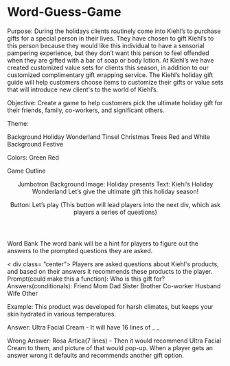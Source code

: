 # Word-Guess-Game 
Purpose: During the holidays clients routinely come into Kiehl’s to purchase gifts for a special person in their lives. They have chosen to gift Kiehl’s to this person because they would like this individual to have a sensorial pampering experience, but they don’t want this person to feel offended when they are gifted with a bar of soap or body lotion. At Kiehl’s we have created customized value sets for clients this season, in addition to our customized complimentary gift wrapping service. 
The Kiehl’s holiday gift guide will help customers choose items to customize their gifts or value sets that will introduce new client's to the world of Kiehl’s. 
 
Objective: Create a game to help customers pick the ultimate holiday gift for their friends, family, co-workers, and significant others.

Theme:

Background Holiday Wonderland 
Tinsel
Christmas Trees
Red and White Background
Festive

Colors: 
Green
Red

Game Outline

<Header>

Jumbotron
Background Image: Holiday presents
Text: Kiehl’s Holiday Wonderland
Let’s give the ultimate gift this holiday season!

Button: Let’s play (This button will lead players into the next div, which ask players a series of questions) 

</header>

<div>
Word Bank
The word bank will be a hint for players to figure out the answers to the prompted questions they are asked. 
</div>

< div class= ”center”>
Players are asked questions about Kiehl's products, and based on their answers it recommends these products to the player.
Prompt(could make this a function): Who is this gift for?
Answers(conditionals): Friend
  Mom
  Dad
 Sister
 Brother
 Co-worker
 Husband
 Wife
Other
 
Example: This product was developed for harsh climates, but keeps your skin hydrated in various temperatures.

Answer: Ultra Facial Cream - It will have 16 lines of _ _

Wrong Answer: Rosa Artica(7 lines) - Then it would recommend Ultra Facial Cream to them, and picture of that would pop-up.
When a player gets an answer wrong it defaults and recommends another gift option.



